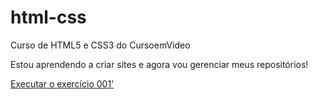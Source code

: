 # html-css
 Curso de HTML5 e CSS3 do CursoemVideo

 Estou aprendendo a criar sites e agora vou gerenciar meus repositórios!

<a href="https://uebis.github.iu/html-css/exercicios/ex001/index.html">Executar o exercício 001'</a>